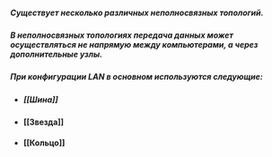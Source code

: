 ##### Существует несколько различных неполносвязных топологий.

##### В неполносвязных топологиях передача данных может осуществляться не напрямую между компьютерами, а через дополнительные узлы.

##### При конфигурации LAN в основном используются следующие:
- ##### [[Шина]] 
- #### [[Звезда]]
- #### [[Кольцо]] 

